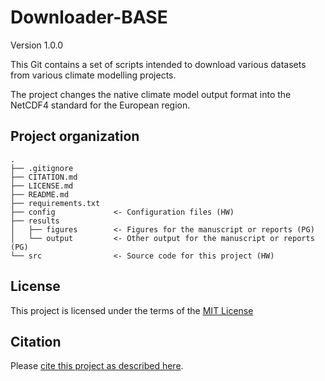 # Downloader-BASE

Version 1.0.0

This Git contains a set of scripts intended to download various datasets from various climate modelling projects. 

The project changes the native climate model output format into the NetCDF4 standard for the European region.


## Project organization

```
.
├── .gitignore
├── CITATION.md
├── LICENSE.md
├── README.md
├── requirements.txt
├── config             <- Configuration files (HW)
├── results
│   ├── figures        <- Figures for the manuscript or reports (PG)
│   └── output         <- Other output for the manuscript or reports (PG)
└── src                <- Source code for this project (HW)

```


## License

This project is licensed under the terms of the [MIT License](/LICENSE.md)

## Citation

Please [cite this project as described here](/CITATION.md).
